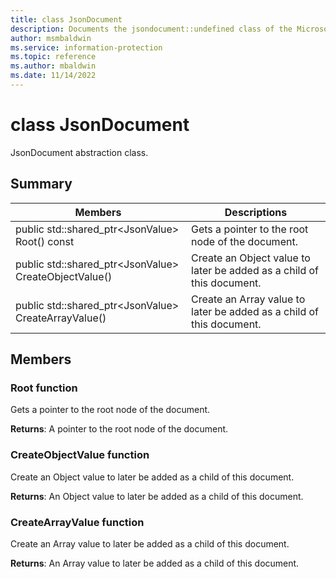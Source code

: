 ```yaml
---
title: class JsonDocument 
description: Documents the jsondocument::undefined class of the Microsoft Information Protection (MIP) SDK.
author: msmbaldwin
ms.service: information-protection
ms.topic: reference
ms.author: mbaldwin
ms.date: 11/14/2022
---
```


# class JsonDocument 
JsonDocument abstraction class.
  
## Summary
 Members                        | Descriptions                                
--------------------------------|---------------------------------------------
public std::shared_ptr&lt;JsonValue&gt; Root() const  |  Gets a pointer to the root node of the document.
public std::shared_ptr&lt;JsonValue&gt; CreateObjectValue()  |  Create an Object value to later be added as a child of this document.
public std::shared_ptr&lt;JsonValue&gt; CreateArrayValue()  |  Create an Array value to later be added as a child of this document.
  
## Members
  
### Root function
Gets a pointer to the root node of the document.

  
**Returns**: A pointer to the root node of the document.
  
### CreateObjectValue function
Create an Object value to later be added as a child of this document.

  
**Returns**: An Object value to later be added as a child of this document.
  
### CreateArrayValue function
Create an Array value to later be added as a child of this document.

  
**Returns**: An Array value to later be added as a child of this document.

